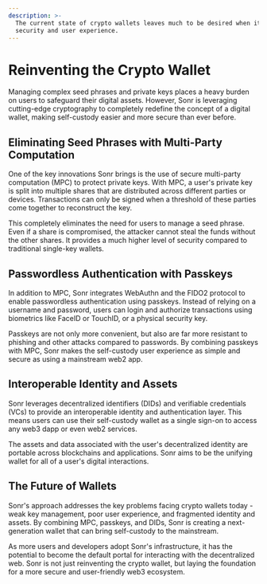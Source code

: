 ```yaml
---
description: >-
  The current state of crypto wallets leaves much to be desired when it comes to
  security and user experience.
---
```


# Reinventing the Crypto Wallet

Managing complex seed phrases and private keys places a heavy burden on users to safeguard their digital assets. However, Sonr is leveraging cutting-edge cryptography to completely redefine the concept of a digital wallet, making self-custody easier and more secure than ever before.

## Eliminating Seed Phrases with Multi-Party Computation

One of the key innovations Sonr brings is the use of secure multi-party computation (MPC) to protect private keys. With MPC, a user's private key is split into multiple shares that are distributed across different parties or devices. Transactions can only be signed when a threshold of these parties come together to reconstruct the key.

This completely eliminates the need for users to manage a seed phrase. Even if a share is compromised, the attacker cannot steal the funds without the other shares. It provides a much higher level of security compared to traditional single-key wallets.

## Passwordless Authentication with Passkeys

In addition to MPC, Sonr integrates WebAuthn and the FIDO2 protocol to enable passwordless authentication using passkeys. Instead of relying on a username and password, users can login and authorize transactions using biometrics like FaceID or TouchID, or a physical security key.

Passkeys are not only more convenient, but also are far more resistant to phishing and other attacks compared to passwords. By combining passkeys with MPC, Sonr makes the self-custody user experience as simple and secure as using a mainstream web2 app.

## Interoperable Identity and Assets

Sonr leverages decentralized identifiers (DIDs) and verifiable credentials (VCs) to provide an interoperable identity and authentication layer. This means users can use their self-custody wallet as a single sign-on to access any web3 dapp or even web2 services.

The assets and data associated with the user's decentralized identity are portable across blockchains and applications. Sonr aims to be the unifying wallet for all of a user's digital interactions.

## The Future of Wallets

Sonr's approach addresses the key problems facing crypto wallets today - weak key management, poor user experience, and fragmented identity and assets. By combining MPC, passkeys, and DIDs, Sonr is creating a next-generation wallet that can bring self-custody to the mainstream.

As more users and developers adopt Sonr's infrastructure, it has the potential to become the default portal for interacting with the decentralized web. Sonr is not just reinventing the crypto wallet, but laying the foundation for a more secure and user-friendly web3 ecosystem.
